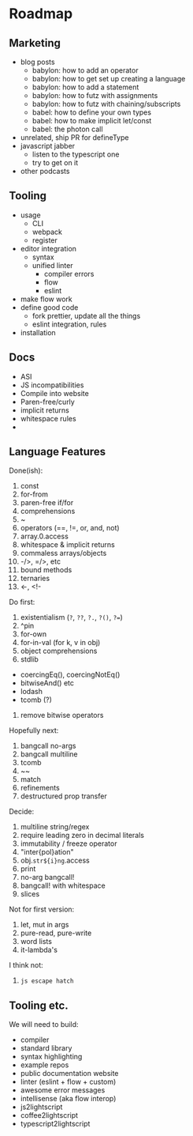 
# Roadmap

## Marketing

- blog posts
  - babylon: how to add an operator
  - babylon: how to get set up creating a language
  - babylon: how to add a statement
  - babylon: how to futz with assignments
  - babylon: how to futz with chaining/subscripts
  - babel: how to define your own types
  - babel: how to make implicit let/const
  - babel: the photon call
- unrelated, ship PR for defineType
- javascript jabber
  - listen to the typescript one
  - try to get on it
- other podcasts

## Tooling

- usage
  - CLI
  - webpack
  - register
- editor integration
  - syntax
  - unified linter
    - compiler errors
    - flow
    - eslint
- make flow work
- define good code
  - fork prettier, update all the things
  - eslint integration, rules
- installation

## Docs

- ASI
- JS incompatibilities
- Compile into website
- Paren-free/curly
- implicit returns
- whitespace rules
-

## Language Features

Done(ish):
1. const
1. for-from
1. paren-free if/for
1. comprehensions
1. ~
1. operators (==, !=, or, and, not)
1. array.0.access
1. whitespace & implicit returns
1. commaless arrays/objects
1. -/>, =/>, etc
1. bound methods
1. ternaries
1. <-, <!-

Do first:
1. existentialism (`?`, `??`, `?.`, `?()`, `?=`)
1. ^pin
1. for-own
1. for-in-val (for k, v in obj)
1. object comprehensions
1. stdlib
  - coercingEq(), coercingNotEq()
  - bitwiseAnd() etc
  - lodash
  - tcomb (?)
1. remove bitwise operators

Hopefully next:
1. bangcall no-args
1. bangcall multiline
1. tcomb
1. ~~
1. match
1. refinements
1. destructured prop transfer

Decide:
1. multiline string/regex
1. require leading zero in decimal literals
1. immutability / freeze operator
1. "inter{pol}ation"
1. obj.`str${i}ng`.access
1. print
1. no-arg bangcall!
1. bangcall! with whitespace
1. slices

Not for first version:
1. let, mut in args
1. pure-read, pure-write
1. word lists
1. it-lambda's

I think not:
1. `js escape hatch`


## Tooling etc.

We will need to build:
- compiler
- standard library
- syntax highlighting
- example repos
- public documentation website
- linter (eslint + flow + custom)
- awesome error messages
- intellisense (aka flow interop)
- js2lightscript
- coffee2lightscript
- typescript2lightscript
